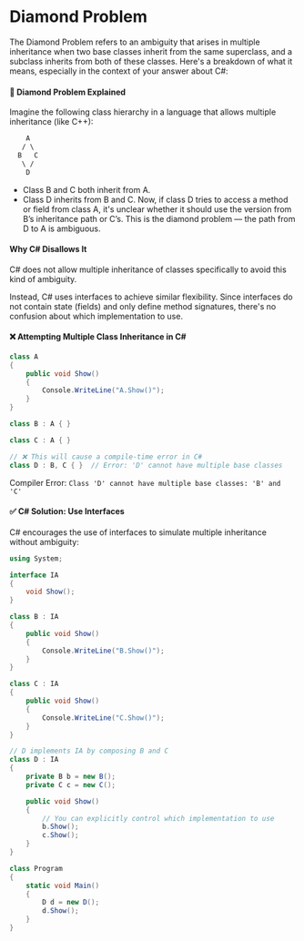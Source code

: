 
# Diamond Problem

The Diamond Problem refers to an ambiguity that arises in multiple inheritance when two base classes inherit from the same superclass, and a subclass inherits from both of these classes. Here's a breakdown of what it means, especially in the context of your answer about C#:

#### 🔷 Diamond Problem Explained

Imagine the following class hierarchy in a language that allows multiple inheritance (like C++):
```css
    A
   / \
  B   C
   \ /
    D
```
- Class B and C both inherit from A.
- Class D inherits from B and C.
Now, if class D tries to access a method or field from class A, it's unclear whether it should use the version from B’s inheritance path or C’s. This is the diamond problem — the path from D to A is ambiguous.

#### Why C# Disallows It
C# does not allow multiple inheritance of classes specifically to avoid this kind of ambiguity.

Instead, C# uses interfaces to achieve similar flexibility. Since interfaces do not contain state (fields) and only define method signatures, there's no confusion about which implementation to use.

#### ❌ Attempting Multiple Class Inheritance in C#
```c#
class A
{
    public void Show()
    {
        Console.WriteLine("A.Show()");
    }
}

class B : A { }

class C : A { }

// ❌ This will cause a compile-time error in C#
class D : B, C { }  // Error: 'D' cannot have multiple base classes
```

Compiler Error:
`Class 'D' cannot have multiple base classes: 'B' and 'C'`

#### ✅ C# Solution: Use Interfaces

C# encourages the use of interfaces to simulate multiple inheritance without ambiguity:
```c#
using System;

interface IA
{
    void Show();
}

class B : IA
{
    public void Show()
    {
        Console.WriteLine("B.Show()");
    }
}

class C : IA
{
    public void Show()
    {
        Console.WriteLine("C.Show()");
    }
}

// D implements IA by composing B and C
class D : IA
{
    private B b = new B();
    private C c = new C();

    public void Show()
    {
        // You can explicitly control which implementation to use
        b.Show();
        c.Show();
    }
}

class Program
{
    static void Main()
    {
        D d = new D();
        d.Show();
    }
}
```

